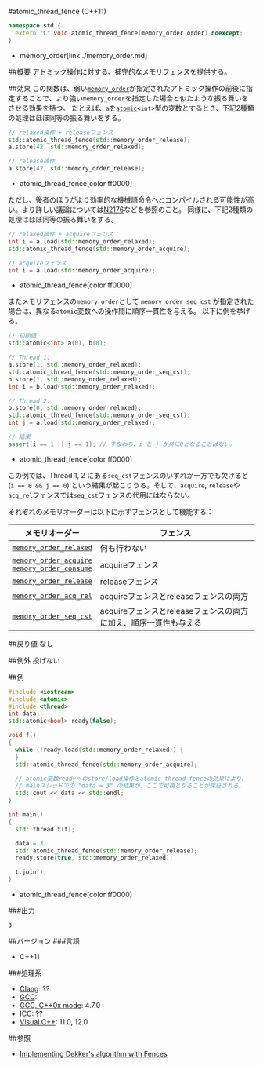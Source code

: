 #atomic_thread_fence (C++11)
```cpp
namespace std {
  extern "C" void atomic_thread_fence(memory_order order) noexcept;
}
```
* memory_order[link ./memory_order.md]

##概要
アトミック操作に対する、補完的なメモリフェンスを提供する。


##効果
この関数は、弱い[`memory_order`](./memory_order.md)が指定されたアトミック操作の前後に指定することで、より強い`memory_order`を指定した場合と似たような振る舞いをさせる効果を持つ。
たとえば、`a`を[`atomic`](./atomic.md)`<int>`型の変数とするとき、下記2種類の処理はほぼ同等の振る舞いをする。

```cpp
// relaxed操作 + releaseフェンス
std::atomic_thread_fence(std::memory_order_release);
a.store(42, std::memory_order_relaxed);

// release操作
a.store(42, std::memory_order_release);
```
* atomic_thread_fence[color ff0000]

ただし、後者のほうがより効率的な機械語命令へとコンパイルされる可能性が高い。より詳しい議論については[N2176](http://www.open-std.org/jtc1/sc22/wg21/docs/papers/2007/n2176.html#integrated)などを参照のこと。
同様に、下記2種類の処理はほぼ同等の振る舞いをする。

```cpp
// relaxed操作 + acquireフェンス
int i = a.load(std::memory_order_relaxed);
std::atomic_thread_fence(std::memory_order_acquire);

// acquireフェンス
int i = a.load(std::memory_order_acquire);
```
* atomic_thread_fence[color ff0000]

またメモリフェンスの`memory_order`として `memory_order_seq_cst` が指定された場合は、異なる`atomic`変数への操作間に順序一貫性を与える。
以下に例を挙げる。

```cpp
// 初期値
std::atomic<int> a(0), b(0);

// Thread 1:
a.store(1, std::memory_order_relaxed);
std::atomic_thread_fence(std::memory_order_seq_cst);
b.store(1, std::memory_order_relaxed);
int i = b.load(std::memory_order_relaxed);

// Thread 2:
b.store(0, std::memory_order_relaxed);
std::atomic_thread_fence(std::memory_order_seq_cst);
int j = a.load(std::memory_order_relaxed);

// 結果
assert(i == 1 || j == 1); // すなわち、i と j が共に0となることはない。
```
* atomic_thread_fence[color ff0000]

この例では、Thread 1, 2 にある`seq_cst`フェンスのいずれか一方でも欠けると (`i == 0 && j == 0`) という結果が起こりうる。そして、`acquire`, `release`や`acq_rel`フェンスでは`seq_cst`フェンスの代用にはならない。

それぞれのメモリオーダーは以下に示すフェンスとして機能する：

| メモリオーダー | フェンス |
|---------------------------------------------|------------------------------------------------------------------|
| [`memory_order_relaxed`](./memory_order.md) | 何も行わない |
| [`memory_order_acquire`](./memory_order.md)<br/>[`memory_order_consume`](/reference/atomic/memory_order.md) | acquireフェンス |
| [`memory_order_release`](./memory_order.md) | releaseフェンス |
| [`memory_order_acq_rel`](./memory_order.md) | acquireフェンスとreleaseフェンスの両方 |
| [`memory_order_seq_cst`](./memory_order.md) | acquireフェンスとreleaseフェンスの両方に加え、順序一貫性も与える |


##戻り値
なし


##例外
投げない


##例
```cpp
#include <iostream>
#include <atomic>
#include <thread>
int data;
std::atomic<bool> ready(false);

void f()
{
  while (!ready.load(std::memory_order_relaxed)) {
  }
  std::atomic_thread_fence(std::memory_order_acquire);

  // atomic変数readyへのstore/load操作とatomic_thread_fenceの効果により、
  // mainスレッドでの "data = 3" の結果が、ここで可視となることが保証される。
  std::cout << data << std::endl;
}

int main()
{
  std::thread t(f);

  data = 3;
  std::atomic_thread_fence(std::memory_order_release);
  ready.store(true, std::memory_order_relaxed);

  t.join();
}
```
* atomic_thread_fence[color ff0000]

###出力
```
3
```

##バージョン
###言語
- C++11

###処理系
- [Clang](/implementation.md#clang): ??
- [GCC](/implementation.md#gcc): 
- [GCC, C++0x mode](/implementation.md#gcc): 4.7.0
- [ICC](/implementation.md#icc): ??
- [Visual C++](/implementation.md#visual_cpp): 11.0, 12.0


##参照
- [Implementing Dekker's algorithm with Fences](http://www.justsoftwaresolutions.co.uk/threading/implementing_dekkers_algorithm_with_fences.html)

